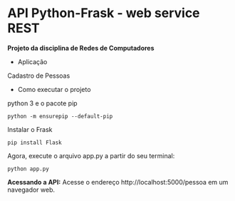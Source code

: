# API Python-Frask - web service REST

**Projeto da disciplina de Redes de Computadores**

* Aplicação

Cadastro de Pessoas

* Como executar o projeto

python 3 e o pacote pip

```
python -m ensurepip --default-pip

```
Instalar o Frask

```
pip install Flask

```

Agora, execute o arquivo app.py a partir do seu terminal:

```
python app.py

```
**Acessando a API:**
Acesse o endereço http://localhost:5000/pessoa em um navegador web.


